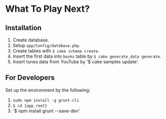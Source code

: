 What To Play Next?
==================

Installation
------------
1. Create database.
1. Setup `app/Config/database.php`.
1. Create tables with `$ cake schema create`.
1. Insert the first data into `books` table by `$ cake generate_data generate`.
1. Insert tunes data from YouTube by '$ cake samples update'.


For Developers
--------------
Set up the environment by the following:

1. `sudo npm install -g grunt-cli`
1. `$ cd {app_root}`
1. '$ npm install grunt --save-dev'
